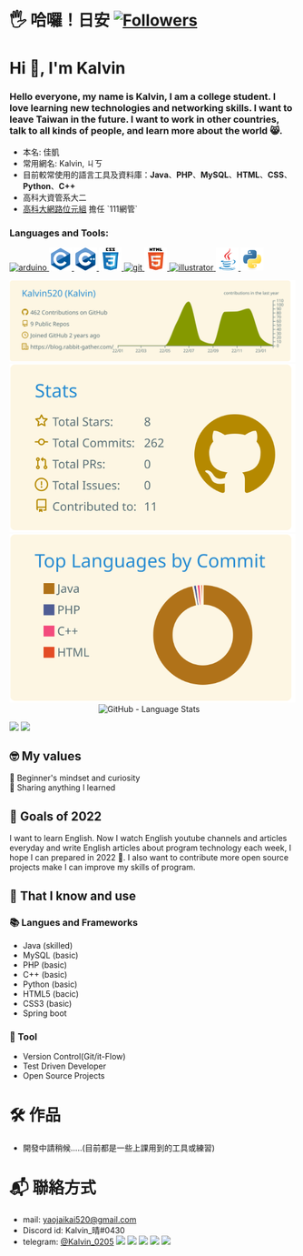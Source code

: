 # 🖐️ 哈囉！日安  [![Followers](https://img.shields.io/github/followers/Kalvin520?style=flat-square)](https://github.com/Kalvin520)  
# Hi 👋, I'm Kalvin
### Hello everyone, my name is Kalvin, I am a college student. I love learning new technologies and networking skills. I want to leave Taiwan in the future. I want to work in other countries, talk to all kinds of people, and learn more about the world 😸.
- 本名: 佳凱
- 常用網名: Kalvin, ㄐㄎ
- 目前較常使用的語言工具及資料庫：**Java**、**PHP**、**MySQL**、**HTML**、**CSS**、**Python**、**C++**
- 高科大資管系大二
- [高科大網路位元組]([https://ckcsc.net](https://www.facebook.com/NetworksBYTE/)) 擔任 `111網管`

<p align="left">
</p>
<h3 align="left">Languages and Tools:</h3>
<p align="left"> <a href="https://www.arduino.cc/" target="_blank" rel="noreferrer"> <img src="https://cdn.worldvectorlogo.com/logos/arduino-1.svg" alt="arduino" width="40" height="40"/> </a> <a href="https://www.cprogramming.com/" target="_blank" rel="noreferrer"> <img src="https://raw.githubusercontent.com/devicons/devicon/master/icons/c/c-original.svg" alt="c" width="40" height="40"/> </a> <a href="https://www.w3schools.com/cpp/" target="_blank" rel="noreferrer"> <img src="https://raw.githubusercontent.com/devicons/devicon/master/icons/cplusplus/cplusplus-original.svg" alt="cplusplus" width="40" height="40"/> </a> <a href="https://www.w3schools.com/css/" target="_blank" rel="noreferrer"> <img src="https://raw.githubusercontent.com/devicons/devicon/master/icons/css3/css3-original-wordmark.svg" alt="css3" width="40" height="40"/> </a> <a href="https://git-scm.com/" target="_blank" rel="noreferrer"> <img src="https://www.vectorlogo.zone/logos/git-scm/git-scm-icon.svg" alt="git" width="40" height="40"/> </a> <a href="https://www.w3.org/html/" target="_blank" rel="noreferrer"> <img src="https://raw.githubusercontent.com/devicons/devicon/master/icons/html5/html5-original-wordmark.svg" alt="html5" width="40" height="40"/> </a> <a href="https://www.adobe.com/in/products/illustrator.html" target="_blank" rel="noreferrer"> <img src="https://www.vectorlogo.zone/logos/adobe_illustrator/adobe_illustrator-icon.svg" alt="illustrator" width="40" height="40"/> </a> <a href="https://www.java.com" target="_blank" rel="noreferrer"> <img src="https://raw.githubusercontent.com/devicons/devicon/master/icons/java/java-original.svg" alt="java" width="40" height="40"/> </a> <a href="https://www.python.org" target="_blank" rel="noreferrer"> <img src="https://raw.githubusercontent.com/devicons/devicon/master/icons/python/python-original.svg" alt="python" width="40" height="40"/> </a> </p>

<div align="center">
<img src="https://raw.githubusercontent.com/Kalvin520/Kalvin520/master/profile-summary-card-output/solarized/0-profile-details.svg" alt="">
<img src="https://raw.githubusercontent.com/Kalvin520/Kalvin520/master/profile-summary-card-output/solarized/3-stats.svg" alt="">
<img src="https://raw.githubusercontent.com/Kalvin520/Kalvin520/master/profile-summary-card-output/solarized/2-most-commit-language.svg" alt="">
<img src="https://github-readme-stats.vercel.app/api/top-langs/?username=Kalvin520&bg_color=90,DAFFEF,FCFFFD" alt="GitHub - Language Stats">
&nbsp;&nbsp;
</div>

![](https://github-profile-summary-cards.vercel.app/api/cards/repos-per-language?username=kalvin520&theme=monokai)
![](https://github-profile-summary-cards.vercel.app/api/cards/productive-time?username=kalvin520&theme=monokai)


## 🤓 My values
🍏 Beginner's mindset and curiosity<br>
🙌 Sharing anything I learned<br>

## 🔭 Goals of 2022

I want to learn English. Now I watch English youtube channels and articles everyday and write English articles about program technology each week, I hope I can prepared in 2022 💪. I also want to contribute more open source projects make I can improve my skills of program.

## 🧠 That I know and use
### 📚 Langues and Frameworks
- Java (skilled)
- MySQL (basic)
- PHP (basic)
- C++ (basic)
- Python (basic)
- HTML5 (bacic)
- CSS3 (basic)
- Spring boot

### 🔧 Tool
- Version Control(Git/it-Flow)
- Test Driven Developer
- Open Source Projects

# 🛠 作品
- 開發中請稍候.....(目前都是一些上課用到的工具或練習) 

# 📬 聯絡方式
- mail: [yaojaikai520@gmail.com](mailto:yaojaikai520@gmail.com)
- Discord id: Kalvin_晴#0430
- telegram: [@Kalvin_0205](https://t.me/Kalvin_0205)
[![](https://img.shields.io/badge/Gmail-D14836?style=for-the-badge&logo=gmail&logoColor=white)](mailto:yaojaikai520@gmail.com)
[![](https://img.shields.io/badge/Discord-7289DA?style=for-the-badge&logo=discord&logoColor=white)](https://discord.gg/zJfgvwC9Ny)
[![](https://img.shields.io/badge/Facebook-1877F2?style=for-the-badge&logo=facebook&logoColor=white)](https://www.facebook.com/profile.php?id=100006801872461)
[![](https://img.shields.io/badge/GitHub-100000?style=for-the-badge&logo=github&logoColor=white)](https://github.com/Kalvin520)
[![](https://img.shields.io/badge/Instagram-E4405F?style=for-the-badge&logo=instagram&logoColor=white)]()
